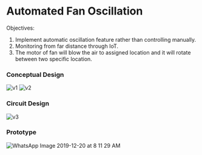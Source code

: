 # Automated Fan Oscillation
Objectives:  
1.	Implement automatic oscillation feature rather than controlling manually.  
2.	Monitoring from far distance through IoT.   
3.	The motor of fan will blow the air to assigned location and it will rotate between two specific location.  

### Conceptual Design
![v1](https://user-images.githubusercontent.com/76240694/120332179-1181fa00-c321-11eb-8d24-087e696ad429.jpg)
![v2](https://user-images.githubusercontent.com/76240694/120332191-134bbd80-c321-11eb-83ab-c8adc641bd0a.jpg)


### Circuit Design
![v3](https://user-images.githubusercontent.com/76240694/120331846-c7007d80-c320-11eb-8922-773e57e7f959.jpg)

### Prototype
![WhatsApp Image 2019-12-20 at 8 11 29 AM](https://user-images.githubusercontent.com/76240694/120332018-ea2b2d00-c320-11eb-9626-785f3eed3b92.jpeg)
